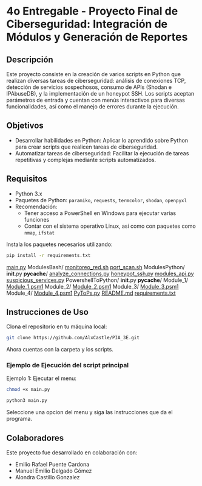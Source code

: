 # 4o Entregable - Proyecto Final de Ciberseguridad: Integración de Módulos y Generación de Reportes 

## Descripción
Este proyecto consiste en la creación de varios scripts en Python que realizan diversas tareas de ciberseguridad: análisis de conexiones TCP, detección de servicios sospechosos, consumo de APIs (Shodan e IPAbuseDB), y la implementación de un honeypot SSH. Los scripts aceptan parámetros de entrada y cuentan con menús interactivos para diversas funcionalidades, así como el manejo de errores durante la ejecución.

## Objetivos
- Desarrollar habilidades en Python: Aplicar lo aprendido sobre Python para crear scripts que realicen tareas de ciberseguridad.
- Automatizar tareas de ciberseguridad: Facilitar la ejecución de tareas repetitivas y complejas mediante scripts automatizados.

## Requisitos
- Python 3.x
- Paquetes de Python: `paramiko`, `requests`, `termcolor`, `shodan`, `openpyxl`
- Recomendación:
    - Tener acceso a PowerShell en Windows para ejecutar varias funciones
    - Contar con el sistema operativo Linux, asi como con paquetes como  `nmap`, `ifstat`

Instala los paquetes necesarios utilizando:

```bash
pip install -r requirements.txt
```  

[main.py](http://_vscodecontentref_/2)
ModulesBash/
    [monitoreo_red.sh](http://_vscodecontentref_/3)
    [port_scan.sh](http://_vscodecontentref_/4)
ModulesPython/
    __init__.py
    __pycache__/
    [analyze_connections.py](http://_vscodecontentref_/5)
    [honeypot_ssh.py](http://_vscodecontentref_/6)
    [modules_api.py](http://_vscodecontentref_/7)
    [suspicious_services.py](http://_vscodecontentref_/8)
PowershellToPython/
    __init__.py
    __pycache__/
    Module_1/
        [Module_1.psm1](http://_vscodecontentref_/9)
    Module_2/
        [Module_2.psm1](http://_vscodecontentref_/10)
    Module_3/
        [Module_3.psm1](http://_vscodecontentref_/11)
    Module_4/
        [Module_4.psm1](http://_vscodecontentref_/12)
    [PyToPs.py](http://_vscodecontentref_/13)
[README.md](http://_vscodecontentref_/14)
[requirements.txt](http://_vscodecontentref_/15)



## Instrucciones de Uso
Clona el repositorio en tu máquina local:

```bash
git clone https://github.com/AlxCastle/PIA_3E.git
```

Ahora cuentas con la carpeta y los scripts.

### Ejemplo de Ejecución del script principal

Ejemplo 1: Ejecutar el menu:

```bash
chmod +x main.py
```

```bash
python3 main.py
```

Seleccione una opcion del menu y siga las instrucciones que da el programa.

## Colaboradores
Este proyecto fue desarrollado en colaboración con:

- Emilio Rafael Puente Cardona
- Manuel Emilio Delgado Gómez
- Alondra Castillo Gonzalez
  
